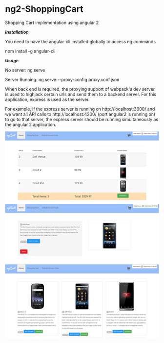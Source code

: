 # ng2-ShoppingCart
Shopping Cart implementation using angular 2

***Installation***

You need to have the angular-cli installed globally to access ng commands

npm install -g angular-cli

***Usage***

No server: ng serve

Server Running: ng serve --proxy-config proxy.conf.json

When back end is required, the proxying support of webpack's dev server is used to highjack certain urls and send them to a backend server. For this application, express is used as the server.

For example, if the express server is running on http://localhost:3000/ and we want all API calls to http://localhost:4200/ (port angular2 is running on) to go to that server, the express server should be running simultaneously as the angular 2 application.

![Alt text](/screenshots/cart.PNG?raw=true "Cart Page")
![Alt text](/screenshots/details.PNG?raw=true "Product Details Page")
![Alt text](/screenshots/main.PNG?raw=true "Main Product Page")
